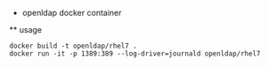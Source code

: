 * openldap docker container

** usage

    docker build -t openldap/rhel7 .
    docker run -it -p 1389:389 --log-driver=journald openldap/rhel7
